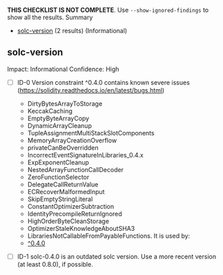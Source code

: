 **THIS CHECKLIST IS NOT COMPLETE**. Use `--show-ignored-findings` to show all the results.
Summary
 - [solc-version](#solc-version) (2 results) (Informational)
## solc-version
Impact: Informational
Confidence: High
 - [ ] ID-0
Version constraint ^0.4.0 contains known severe issues (https://solidity.readthedocs.io/en/latest/bugs.html)
	- DirtyBytesArrayToStorage
	- KeccakCaching
	- EmptyByteArrayCopy
	- DynamicArrayCleanup
	- TupleAssignmentMultiStackSlotComponents
	- MemoryArrayCreationOverflow
	- privateCanBeOverridden
	- IncorrectEventSignatureInLibraries_0.4.x
	- ExpExponentCleanup
	- NestedArrayFunctionCallDecoder
	- ZeroFunctionSelector
	- DelegateCallReturnValue
	- ECRecoverMalformedInput
	- SkipEmptyStringLiteral
	- ConstantOptimizerSubtraction
	- IdentityPrecompileReturnIgnored
	- HighOrderByteCleanStorage
	- OptimizerStaleKnowledgeAboutSHA3
	- LibrariesNotCallableFromPayableFunctions.
It is used by:
	- [^0.4.0]()

 - [ ] ID-1
solc-0.4.0 is an outdated solc version. Use a more recent version (at least 0.8.0), if possible.

